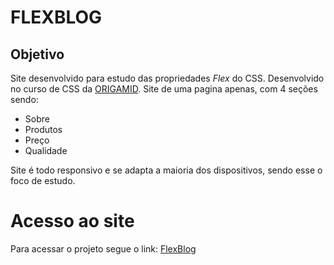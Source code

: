 # FLEXBLOG
## Objetivo
Site desenvolvido para estudo das propriedades *Flex* do CSS. Desenvolvido no curso de CSS da [ORIGAMID](https://www.origamid.com/).
Site de uma pagina apenas, com 4 seções sendo:
* Sobre 
* Produtos
* Preço
* Qualidade

Site é todo responsivo e se adapta a maioria dos dispositivos, sendo esse o foco de estudo.


# Acesso ao site
Para acessar o projeto segue o link:
[FlexBlog](https://bak4riba.github.io/flexblog/)